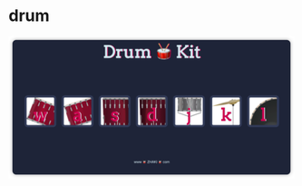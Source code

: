 # drum
![alt drum](https://github.com/zhaki01/drum/blob/5570feac787381f8595beddb2714cbe9f5c0589f/drum.png?raw=true)
